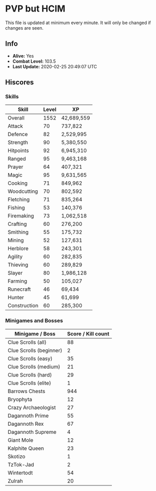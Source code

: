 # PVP but HCIM

This file is updated at minimum every minute. It will only be changed if changes are seen.

## Info

 - **Alive:** Yes
 - **Combat Level:** 103.5
 - **Last Update:** 2020-02-25 20:49:07 UTC

## Hiscores

### Skills

| Skill | Level | XP |
|--|--|--|
| Overall | 1552 | 42,689,559 |
| Attack | 70 | 737,822 |
| Defence | 82 | 2,529,995 |
| Strength | 90 | 5,380,550 |
| Hitpoints | 92 | 6,945,310 |
| Ranged | 95 | 9,463,168 |
| Prayer | 64 | 407,321 |
| Magic | 95 | 9,631,565 |
| Cooking | 71 | 849,962 |
| Woodcutting | 70 | 802,592 |
| Fletching | 71 | 835,264 |
| Fishing | 53 | 140,376 |
| Firemaking | 73 | 1,062,518 |
| Crafting | 60 | 276,200 |
| Smithing | 55 | 175,732 |
| Mining | 52 | 127,631 |
| Herblore | 58 | 243,301 |
| Agility | 60 | 282,835 |
| Thieving | 60 | 289,829 |
| Slayer | 80 | 1,986,128 |
| Farming | 50 | 105,027 |
| Runecraft | 46 | 69,434 |
| Hunter | 45 | 61,699 |
| Construction | 60 | 285,300 |

### Minigames and Bosses

| Minigame / Boss | Score / Kill count |
|--|--|
| Clue Scrolls (all) | 88 |
| Clue Scrolls (beginner) | 2 |
| Clue Scrolls (easy) | 35 |
| Clue Scrolls (medium) | 21 |
| Clue Scrolls (hard) | 29 |
| Clue Scrolls (elite) | 1 |
| Barrows Chests | 944 |
| Bryophyta | 12 |
| Crazy Archaeologist | 27 |
| Dagannoth Prime | 55 |
| Dagannoth Rex | 67 |
| Dagannoth Supreme | 4 |
| Giant Mole | 12 |
| Kalphite Queen | 23 |
| Skotizo | 1 |
| TzTok-Jad | 2 |
| Wintertodt | 54 |
| Zulrah | 20 |
